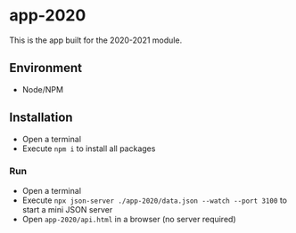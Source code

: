# app-2020

This is the app built for the 2020-2021 module.

## Environment

- Node/NPM

## Installation

- Open a terminal
- Execute `npm i` to install all packages

### Run

- Open a terminal
- Execute `npx json-server ./app-2020/data.json --watch --port 3100` to start a mini JSON server
- Open `app-2020/api.html` in a browser (no server required)
